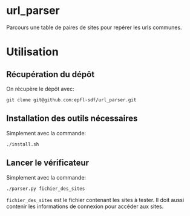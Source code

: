 # url_parser
Parcours une table de paires de sites pour repérer les urls communes.

# Utilisation

## Récupération du dépôt
On récupère le dépôt avec:
```
git clone git@github.com:epfl-sdf/url_parser.git
```

## Installation des outils nécessaires
Simplement avec la commande:
```
./install.sh
```

## Lancer le vérificateur
Simplement avec la commande:
```
./parser.py fichier_des_sites
```

`fichier_des_sites` est le fichier contenant les sites à tester. Il doit aussi contenir les informations de connexion pour accéder aux sites.

